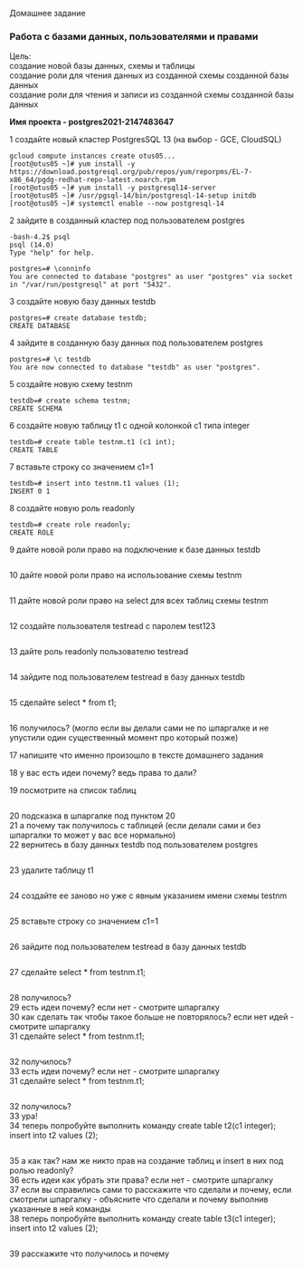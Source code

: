 Домашнее задание
### Работа с базами данных, пользователями и правами

Цель:  
создание новой базы данных, схемы и таблицы  
создание роли для чтения данных из созданной схемы созданной базы данных  
создание роли для чтения и записи из созданной схемы созданной базы данных  

<b>Имя проекта - postgres2021-2147483647</b>

1 создайте новый кластер PostgresSQL 13 (на выбор - GCE, CloudSQL)
```console
gcloud compute instances create otus05...
[root@otus05 ~]# yum install -y https://download.postgresql.org/pub/repos/yum/reporpms/EL-7-x86_64/pgdg-redhat-repo-latest.noarch.rpm
[root@otus05 ~]# yum install -y postgresql14-server
[root@otus05 ~]# /usr/pgsql-14/bin/postgresql-14-setup initdb
[root@otus05 ~]# systemctl enable --now postgresql-14
```
2 зайдите в созданный кластер под пользователем postgres
```console
-bash-4.2$ psql 
psql (14.0)
Type "help" for help.

postgres=# \conninfo 
You are connected to database "postgres" as user "postgres" via socket in "/var/run/postgresql" at port "5432".
```
3 создайте новую базу данных testdb
```console
postgres=# create database testdb;
CREATE DATABASE
```
4 зайдите в созданную базу данных под пользователем postgres
```console
postgres=# \c testdb 
You are now connected to database "testdb" as user "postgres".
```
5 создайте новую схему testnm
```console
testdb=# create schema testnm;
CREATE SCHEMA
```
6 создайте новую таблицу t1 с одной колонкой c1 типа integer
```console
testdb=# create table testnm.t1 (c1 int);
CREATE TABLE
```
7 вставьте строку со значением c1=1
```console
testdb=# insert into testnm.t1 values (1);
INSERT 0 1
```
8 создайте новую роль readonly
```console
testdb=# create role readonly;
CREATE ROLE
```
9 дайте новой роли право на подключение к базе данных testdb
```console

```
10 дайте новой роли право на использование схемы testnm
```console
```
11 дайте новой роли право на select для всех таблиц схемы testnm
```console
```
12 создайте пользователя testread с паролем test123
```console
```
13 дайте роль readonly пользователю testread
```console
```
14 зайдите под пользователем testread в базу данных testdb
```console
```
15 сделайте select * from t1;
```console
```
16 получилось? (могло если вы делали сами не по шпаргалке и не упустили один существенный момент про который позже)  

17 напишите что именно произошло в тексте домашнего задания  

18 у вас есть идеи почему? ведь права то дали?  

19 посмотрите на список таблиц
```console
```
20 подсказка в шпаргалке под пунктом 20  
21 а почему так получилось с таблицей (если делали сами и без шпаргалки то может у вас все нормально)  
22 вернитесь в базу данных testdb под пользователем postgres
```console
```
23 удалите таблицу t1
```console
```
24 создайте ее заново но уже с явным указанием имени схемы testnm
```console
```
25 вставьте строку со значением c1=1
```console
```
26 зайдите под пользователем testread в базу данных testdb
```console
```
27 сделайте select * from testnm.t1;
```console
```
28 получилось?  
29 есть идеи почему? если нет - смотрите шпаргалку  
30 как сделать так чтобы такое больше не повторялось? если нет идей - смотрите шпаргалку  
31 сделайте select * from testnm.t1;
```console
```
32 получилось?  
33 есть идеи почему? если нет - смотрите шпаргалку  
31 сделайте select * from testnm.t1;
```console
```
32 получилось?  
33 ура!  
34 теперь попробуйте выполнить команду create table t2(c1 integer); insert into t2 values (2);
```console
```
35 а как так? нам же никто прав на создание таблиц и insert в них под ролью readonly?  
36 есть идеи как убрать эти права? если нет - смотрите шпаргалку  
37 если вы справились сами то расскажите что сделали и почему, если смотрели шпаргалку - объясните что сделали и почему выполнив указанные в ней команды  
38 теперь попробуйте выполнить команду create table t3(c1 integer); insert into t2 values (2);
```console
```
39 расскажите что получилось и почему  
